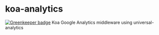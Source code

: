 # koa-analytics

[![Greenkeeper badge](https://badges.greenkeeper.io/tinovyatkin/koa-analytics.svg)](https://greenkeeper.io/)
Koa Google Analytics middleware using universal-analytics
